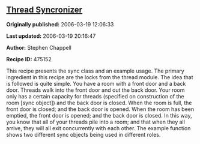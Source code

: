 ## [Thread Syncronizer](https://code.activestate.com/recipes/475152-thread-syncronizer)

**Originally published:** 2006-03-19 12:06:33

**Last updated:** 2006-03-19 20:16:47

**Author:** Stephen Chappell

**Recipe ID:** 475152

This recipe presents the sync class and an example usage. The primary ingredient
in this recipe are the locks from the thread module. The idea that is followed
is quite simple. You have a room with a front door and a back door. Threads walk
into the front door and out the back door. Your room only has a certain capacity
for threads (specified on construction of the room [sync object]) and the back
door is closed. When the room is full, the front door is closed; and the back
door is opened. When the room has been emptied, the front door is opened; and
the back door is closed. In this way, you know that all of your threads pile
into a room; and that when they all arrive, they will all exit concurrently with
each other. The example function shows two different sync objects being used in
different roles.
